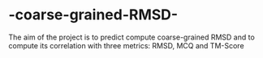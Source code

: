 # -coarse-grained-RMSD-
The aim of the project is to predict compute coarse-grained RMSD and to compute its correlation with three metrics: RMSD, MCQ and TM-Score
